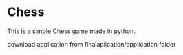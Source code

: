 # Chess

This is a simple Chess game made in python.

 download application from finalaplication/application folder
